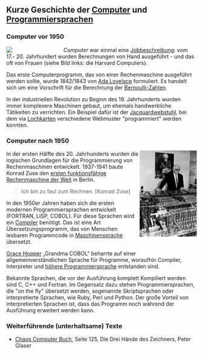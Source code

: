 ## Kurze Geschichte der [Computer](https://de.wikipedia.org/wiki/Geschichte_des_Computers) und [Programmiersprachen](https://de.wikipedia.org/wiki/Geschichte_der_Programmiersprachen)

### Computer vor 1950

[<img src="https://upload.wikimedia.org/wikipedia/commons/thumb/5/5a/Astronomer_Edward_Charles_Pickering%27s_Harvard_computers.jpg/766px-Astronomer_Edward_Charles_Pickering%27s_Harvard_computers.jpg" width="30%" align="left">](https://en.wikipedia.org/wiki/Harvard_Computers)

*Computer* war einmal eine [Jobbeschreibung](https://en.wikipedia.org/wiki/Computer_(job_description)): vom 17.- 20. Jahrhundert wurden Berechnungen von Hand ausgeführt - und das oft von Frauen (siehe Bild links: die Harvard Computers).

Das erste Computerprogramm, das von einer Rechenmaschine ausgeführt werden sollte, wurde 1842/1843 von [Ada Lovelace](https://de.wikipedia.org/wiki/Ada_Lovelace) formuliert. Es handelt sich um eine Vorschrift für die Berechnung der [Bernoulli-Zahlen](https://de.wikipedia.org/wiki/Bernoulli-Zahl).

In der industriellen Revolution zu Beginn des 19. Jahrhunderts wurden immer komplexere Maschinen gebaut, um ehemals handwerkliche Tätikeiten zu verrichten. Ein Beispiel dafür ist der [Jacquardwebstuhl](https://de.wikipedia.org/wiki/Jacquardwebstuhl), bei dem via [Lochkarten](https://de.wikipedia.org/wiki/Lochkarte) verschiedene Webmuster "programmiert" werden konnten.

### Computer nach 1950

[<img src="zuse1.jpg" width="30%" align="right" >](https://www.swr.de/swr2/wissen/zuse-und-die-geburt-des-computers/-/id=661224/did=10101292/nid=661224/qfvdw8/index.html)

In der ersten Hälfte des 20. Jahrhunderts wurden die logischen Grundlagen für die Programmierung von Rechenmaschinen entwickelt. 1937-1941 baute Konrad Zuse den [ersten funktionsfähige Rechenmaschine der Welt](https://de.wikipedia.org/wiki/Konrad_Zuse#Z3_–_der_erste_funktionsfähige_Computer_der_Welt) in Berlin.

> Ich bin zu faul zum Rechnen. [Konrad Zuse]

In den 1950er Jahren haben sich die ersten modernen Programmiersprachen entwickelt (FORTRAN, LISP, COBOL). Für diese Sprachen wird ein [Compiler](https://de.wikipedia.org/wiki/Compiler) benötigt. Das ist eine Art Übersetzungsprogramm, das von Menschen lesbaren Programmcode in [Maschinensprache](https://de.wikipedia.org/wiki/Maschinensprache) übersetzt. 

[Grace Hopper](https://de.wikipedia.org/wiki/Grace_Hopper) „Grandma COBOL“ beharrte auf einer allgemeinverständlichen Sprache für Programme, woraufhin Compiler, Interpreter und [höhere Programmiersprache](https://de.wikipedia.org/wiki/Höhere_Programmiersprache) entstanden sind.

Bekannte Sprachen, die vor der Ausführung komplett Kompiliert werden sind C, C++ und Fortran. Im Gegensatz dazu stehen Programmiersprachen, die "on the fly" übersetzt werden, sogenannte Skriptsprachen oder interpretierte Sprachen, wie Ruby, Perl und Python. Der große Vorteil von interpretierten Sprachen ist, dass das Programm noch während der Ausführung erweitert werden kann.



### Weiterführende (unterhaltsame) Texte

* [Chaos Computer Buch](https://monoskop.org/images/b/ba/Wieckmann,_Jürgen_%28ed.%29_-_Das_Chaos_Computer_Buch._Hacking_made_in_Germany_%28German%29.pdf), Seite 125, Die Drei Hände des Zeichners, Peter Glaser
